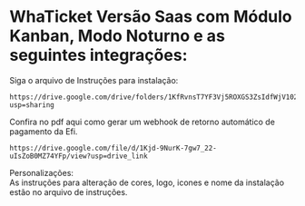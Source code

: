 # WhaTicket Versão Saas com Módulo Kanban, Modo Noturno e as seguintes integrações:</br>

Siga o arquivo de Instruções para instalação:

```
https://drive.google.com/drive/folders/1KfRvnsT7YF3Vj5ROXGS3ZsIdfWjV1023?usp=sharing
```

Confira no pdf aqui como gerar um webhook de retorno automático de pagamento da Efi.

```
https://drive.google.com/file/d/1Kjd-9NurK-7gw7_22-uIsZoB0MZ74YFp/view?usp=drive_link
```
Personalizações:</br>
As instruções para alteração de cores, logo, icones e nome da instalação estão no arquivo de instruções.
